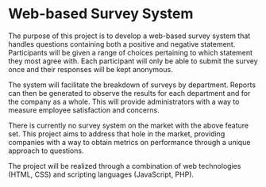 # Web-based Survey System

The purpose of this project is to develop a web-based survey system that handles questions containing both a positive and negative statement. Participants will be given a range of choices pertaining to which statement they most agree with. Each participant will only be able to submit the survey once and their responses will be kept anonymous.

The system will facilitate the breakdown of surveys by department. Reports can then be generated to observe the results for each department and for the company as a whole. This will provide administrators with a way to measure employee satisfaction and concerns.

There is currently no survey system on the market with the above feature set. This project aims to address that hole in the market, providing companies with a way to obtain metrics on performance through a unique approach to questions.

The project will be realized through a combination of web technologies (HTML, CSS) and scripting languages (JavaScript, PHP).

